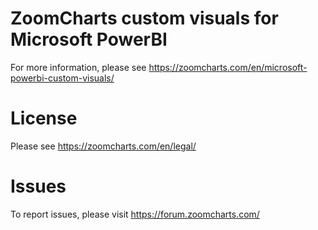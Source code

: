 # ZoomCharts custom visuals for Microsoft PowerBI

For more information, please see https://zoomcharts.com/en/microsoft-powerbi-custom-visuals/

# License

Please see https://zoomcharts.com/en/legal/

# Issues

To report issues, please visit https://forum.zoomcharts.com/

